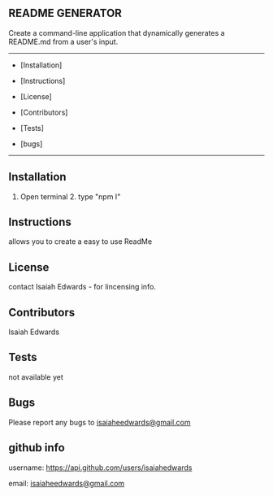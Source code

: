 
    
## README GENERATOR
    
  
Create a command-line application that dynamically generates a README.md from a user's input.

 ----------------------------------------------------------------------------
    
    
* [Installation]
    
* [Instructions] 
    
* [License] 
    
* [Contributors] 
    
* [Tests] 
    
* [bugs] 


 ----------------------------------------------------------------------------

 
## Installation
1. Open terminal 2. type "npm I" 


## Instructions
allows you to create a easy to use ReadMe 


## License 
contact Isaiah Edwards  - for lincensing info.


## Contributors
Isaiah Edwards


## Tests
not available yet


## Bugs
Please report any bugs to isaiaheedwards@gmail.com


## github info 
 username: https://api.github.com/users/isaiahedwards


 email: isaiaheedwards@gmail.com
